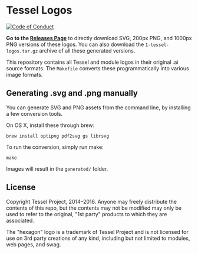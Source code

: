 # Tessel Logos

[![Code of Conduct](https://img.shields.io/badge/%E2%9D%A4-code%20of%20conduct-blue.svg?style=flat)](https://github.com/tessel/project/blob/master/CONDUCT.md)

**Go to the [Releases Page](https://github.com/tessel/logos/releases)** to directly download SVG, 200px PNG, and 1000px PNG versions of these logos. You can also download the `1-tessel-logos.tar.gz` archive of all these generated versions.

This repository contains all Tessel and module logos in their original .ai source formats. The `Makefile` converts these programmatically into various image formats.

## Generating .svg and .png manually

You can generate SVG and PNG assets from the command line, by installing a few conversion tools.

On OS X, install these through brew:

```
brew install optipng pdf2svg gs librsvg
```

To run the conversion, simply run make:

```
make
```

Images will result in the `generated/` folder.

## License

Copyright Tessel Project, 2014–2016. Anyone may freely distribute the contents of this repo, but the contents may not be modified may only be used to refer to the original, "1st party" products to which they are associated.

The "hexagon" logo is a trademark of Tessel Project and is not licensed for use on 3rd party creations of any kind, including but not limited to modules, web pages, and swag.
